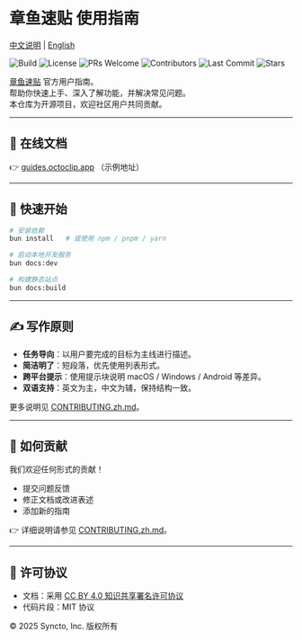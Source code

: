 # 章鱼速贴 使用指南

[中文说明](./README.zh.md) | [English](./README.md)

![Build](https://img.shields.io/github/actions/workflow/status/hypobenthos/octoclip-guides/deploy.yml?branch=main)
![License](https://img.shields.io/badge/license-CC%20BY%204.0-blue)
![PRs Welcome](https://img.shields.io/badge/PRs-welcome-brightgreen.svg)
![Contributors](https://img.shields.io/github/contributors/hypobenthos/octoclip-guides)
![Last Commit](https://img.shields.io/github/last-commit/hypobenthos/octoclip-guides)
![Stars](https://img.shields.io/github/stars/hypobenthos/octoclip-guides?style=social)

[章鱼速贴](https://octoclip.app) 官方用户指南。  
帮助你快速上手、深入了解功能，并解决常见问题。  
本仓库为开源项目，欢迎社区用户共同贡献。

---

## 🔗 在线文档

👉 [guides.octoclip.app](https://guides.octoclip.app) （示例地址）

---

## 🚀 快速开始

```bash
# 安装依赖
bun install   # 或使用 npm / pnpm / yarn

# 启动本地开发服务
bun docs:dev

# 构建静态站点
bun docs:build
```

---

## ✍️ 写作原则

- **任务导向**：以用户要完成的目标为主线进行描述。  
- **简洁明了**：短段落，优先使用列表形式。  
- **跨平台提示**：使用提示块说明 macOS / Windows / Android 等差异。  
- **双语支持**：英文为主，中文为辅，保持结构一致。  

更多说明见 [CONTRIBUTING.zh.md](./CONTRIBUTING.zh.md)。

---

## 🤝 如何贡献

我们欢迎任何形式的贡献！  

- 提交问题反馈  
- 修正文档或改进表述  
- 添加新的指南  

👉 详细说明请参见 [CONTRIBUTING.zh.md](./CONTRIBUTING.zh.md)。

---

## 📜 许可协议

- 文档：采用 [CC BY 4.0 知识共享署名许可协议](https://creativecommons.org/licenses/by/4.0/deed.zh)  
- 代码片段：MIT 协议  

© 2025 Syncto, Inc. 版权所有

